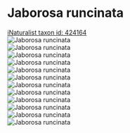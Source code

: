 
Jaborosa runcinata
==================
  
[iNaturalist taxon id: 424164](https://www.inaturalist.org/taxa/424164)  
![Jaborosa runcinata](https://inaturalist-open-data.s3.amazonaws.com/photos/177045487/medium.jpeg)  
![Jaborosa runcinata](https://inaturalist-open-data.s3.amazonaws.com/photos/177045524/medium.jpeg)  
![Jaborosa runcinata](https://inaturalist-open-data.s3.amazonaws.com/photos/97554007/medium.jpg)  
![Jaborosa runcinata](https://inaturalist-open-data.s3.amazonaws.com/photos/56972128/medium.jpeg)  
![Jaborosa runcinata](https://inaturalist-open-data.s3.amazonaws.com/photos/177045487/medium.jpeg)  
![Jaborosa runcinata](https://inaturalist-open-data.s3.amazonaws.com/photos/177045524/medium.jpeg)  
![Jaborosa runcinata](https://inaturalist-open-data.s3.amazonaws.com/photos/97554007/medium.jpg)  
![Jaborosa runcinata](https://inaturalist-open-data.s3.amazonaws.com/photos/56972128/medium.jpeg)  
![Jaborosa runcinata](https://inaturalist-open-data.s3.amazonaws.com/photos/177045487/medium.jpeg)  
![Jaborosa runcinata](https://inaturalist-open-data.s3.amazonaws.com/photos/177045524/medium.jpeg)  
![Jaborosa runcinata](https://inaturalist-open-data.s3.amazonaws.com/photos/97554007/medium.jpg)  
![Jaborosa runcinata](https://inaturalist-open-data.s3.amazonaws.com/photos/56972128/medium.jpeg)
